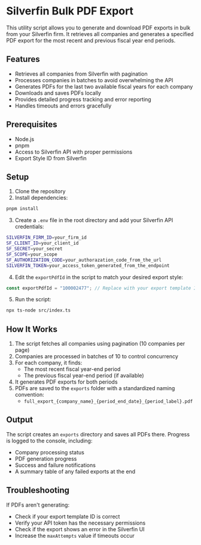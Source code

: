 # Silverfin Bulk PDF Export

This utility script allows you to generate and download PDF exports in bulk from your Silverfin firm. It retrieves all companies and generates a specified PDF export for the most recent and previous fiscal year end periods.

## Features

- Retrieves all companies from Silverfin with pagination
- Processes companies in batches to avoid overwhelming the API
- Generates PDFs for the last two available fiscal years for each company
- Downloads and saves PDFs locally
- Provides detailed progress tracking and error reporting
- Handles timeouts and errors gracefully

## Prerequisites

- Node.js
- pnpm
- Access to Silverfin API with proper permissions
- Export Style ID from Silverfin

## Setup

1. Clone the repository
2. Install dependencies:

```bash
pnpm install
```

3. Create a `.env` file in the root directory and add your Silverfin API credentials:

```bash
SILVERFIN_FIRM_ID=your_firm_id
SF_CLIENT_ID=your_client_id
SF_SECRET=your_secret
SF_SCOPE=your_scope
SF_AUTHORIZATION_CODE=your_authorazation_code_from_the_url
SILVERFIN_TOKEN=your_access_token_generated_from_the_endpoint
```

4. Edit the `exportPdfId` in the script to match your desired export style:

```typescript
const exportPdfId = "100002477"; // Replace with your export template ID:
```

5. Run the script:

```bash
npx ts-node src/index.ts
```

## How It Works

1. The script fetches all companies using pagination (10 companies per page)
2. Companies are processed in batches of 10 to control concurrency
3. For each company, it finds:
   - The most recent fiscal year-end period
   - The previous fiscal year-end period (if available)
4. It generates PDF exports for both periods
5. PDFs are saved to the `exports` folder with a standardized naming convention:
   - `full_export_{company_name}_{period_end_date}_{period_label}.pdf`

## Output

The script creates an `exports` directory and saves all PDFs there. Progress is logged to the console, including:
- Company processing status
- PDF generation progress
- Success and failure notifications
- A summary table of any failed exports at the end

## Troubleshooting

If PDFs aren't generating:
- Check if your export template ID is correct
- Verify your API token has the necessary permissions
- Check if the export shows an error in the Silverfin UI
- Increase the `maxAttempts` value if timeouts occur
